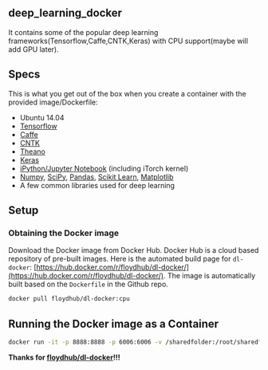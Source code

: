 ## deep_learning_docker
It contains some of the popular deep learning frameworks(Tensorflow,Caffe,CNTK,Keras) with CPU support(maybe will add GPU later).

## Specs
This is what you get out of the box when you create a container with the provided image/Dockerfile:
* Ubuntu 14.04
* [Tensorflow](https://www.tensorflow.org/)
* [Caffe](http://caffe.berkeleyvision.org/)
* [CNTK](http://cntk.codeplex.com/)
* [Theano](http://deeplearning.net/software/theano/)
* [Keras](http://keras.io/)
* [iPython/Jupyter Notebook](http://jupyter.org/) (including iTorch kernel)
* [Numpy](http://www.numpy.org/), [SciPy](https://www.scipy.org/), [Pandas](http://pandas.pydata.org/), [Scikit Learn](http://scikit-learn.org/), [Matplotlib](http://matplotlib.org/)
* A few common libraries used for deep learning

## Setup
### Obtaining the Docker image
Download the Docker image from Docker Hub. Docker Hub is a cloud based repository of pre-built images. Here is the automated build page for `dl-docker`: [https://hub.docker.com/r/floydhub/dl-docker/](https://hub.docker.com/r/floydhub/dl-docker/). The image is automatically built based on the `Dockerfile` in the Github repo.
```bash
docker pull floydhub/dl-docker:cpu
```
## Running the Docker image as a Container
```bash
docker run -it -p 8888:8888 -p 6006:6006 -v /sharedfolder:/root/sharedfolder floydhub/dl-docker:cpu bash
```

**Thanks for [floydhub/dl-docker](https://github.com/floydhub/dl-docker)!!!**
